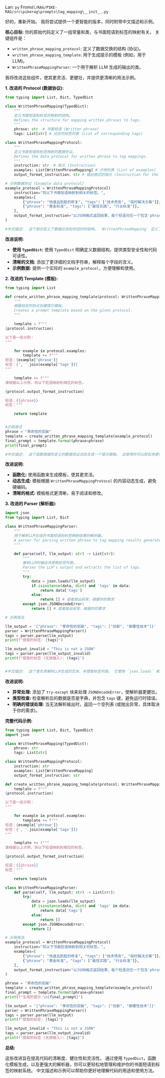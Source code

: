 Lan: `py` From`dl/RAG/PIKE-RAG/src\pikerag\prompts\tag_mapping\__init__.py`

好的，重新开始。 我将尝试提供一个更智能的版本，同时附带中文描述和示例。

**核心目标:** 你的原始代码定义了一组常量和类，与书面短语到标签的映射有关。 关键组件是：

*   `written_phrase_mapping_protocol`:  定义了数据交换的结构 (协议)。
*   `written_phrase_mapping_template`:  用于生成提示的模板 (例如，用于 LLM)。
*   `WrittenPhraseMappingParser`:  一个用于解析 LLM 生成的输出的类。

我将改进这些组件，使其更灵活、更健壮，并提供更清晰的用法示例。

**1. 改进的 Protocol (数据协议):**

```python
from typing import List, Dict, TypedDict

class WrittenPhraseMapping(TypedDict):
    """
    定义书面短语到标签的映射的结构。
    Defines the structure for mapping written phrases to tags.
    """
    phrase: str  # 书面短语 (Written phrase)
    tags: List[str] # 对应的标签列表 (List of corresponding tags)

class WrittenPhraseMappingProtocol:
    """
    定义书面短语到标签映射的数据协议。
    Defines the data protocol for written phrase to tag mappings.
    """
    instruction: str  # 指示 (Instruction)
    examples: List[WrittenPhraseMapping] # 示例列表 (List of examples)
    output_format_instruction: str # 输出格式的指示 (Instruction for the output format)

# 示例数据协议 (Example data protocol)
example_protocol = WrittenPhraseMappingProtocol(
    instruction="将以下书面短语映射到相关的标签。",
    examples=[
        {"phrase": "快速且肮脏的修复", "tags": ["技术债务", "临时解决方案"]},
        {"phrase": "黄金标准", "tags": ["最佳实践", "行业标准"]},
    ],
    output_format_instruction="以JSON格式返回结果，每个短语对应一个包含'phrase'和'tags'字段的字典。"
)

#中文描述:  这个部分定义了数据应该如何组织的结构。 `WrittenPhraseMapping` 定义了单个短语和其标签的结构，而 `WrittenPhraseMappingProtocol` 定义了整个数据集的结构，包括指令、例子和输出格式的说明。

```

**改进说明:**

*   **使用 `TypedDict`:** 使用 `TypedDict` 明确定义数据结构，提供类型安全性和代码可读性。
*   **清晰的文档:**  添加了更详细的文档字符串，解释每个字段的含义。
*   **示例数据:** 提供一个实际的 `example_protocol`，方便理解和使用。

**2. 改进的 Template (模板):**

```python
from typing import List

def create_written_phrase_mapping_template(protocol: WrittenPhraseMappingProtocol) -> str:
    """
    根据给定的协议创建提示模板。
    Creates a prompt template based on the given protocol.
    """

    template = f"""
{protocol.instruction}

以下是一些示例：
"""

    for example in protocol.examples:
        template += f"""
短语：{example['phrase']}
标签：{', '.join(example['tags'])}
"""

    template += f"""
请根据以上示例，将以下短语映射到相应的标签。

{protocol.output_format_instruction}

短语：{{phrase}}
标签："""

    return template


#示例用法
phrase = "革命性的突破"
template = create_written_phrase_mapping_template(example_protocol)
final_prompt = template.format(phrase=phrase)
print(final_prompt)

#中文描述:  这个函数根据你定义的数据协议动态生成一个提示模板。 这使得你可以轻松地更改指令、例子和输出格式，而无需修改模板代码。  示例用法演示了如何使用模板来生成最终的提示，传递需要处理的短语。

```

**改进说明:**

*   **函数化:** 使用函数来生成模板，使其更灵活。
*   **动态生成:** 模板根据 `WrittenPhraseMappingProtocol` 的内容动态生成，避免硬编码。
*   **清晰的格式:** 模板格式更清晰，易于阅读和修改。

**3. 改进的 Parser (解析器):**

```python
import json
from typing import List, Dict

class WrittenPhraseMappingParser:
    """
    用于解析LLM生成的书面短语到标签映射结果的解析器。
    A parser for parsing written phrase to tag mapping results generated by an LLM.
    """

    def parse(self, llm_output: str) -> List[str]:
        """
        解析LLM的输出并提取标签列表。
        Parses the LLM's output and extracts the list of tags.
        """
        try:
            data = json.loads(llm_output)
            if isinstance(data, dict) and 'tags' in data:
                return data['tags']
            else:
                return [] # 或者抛出异常，根据你的需求
        except json.JSONDecodeError:
            return [] # 或者抛出异常，根据你的需求

# 示例用法

llm_output = '{"phrase": "革命性的突破", "tags": ["创新", "颠覆性技术"]}'
parser = WrittenPhraseMappingParser()
tags = parser.parse(llm_output)
print(f"提取的标签: {tags}")

llm_output_invalid = "This is not a JSON"
tags = parser.parse(llm_output_invalid)
print(f"提取的标签 (无效输入): {tags}")


#中文描述:  这个类负责解析LLM生成的文本，并提取标签列表。 它使用 `json.loads` 来解析JSON格式的输出，并处理可能的 `JSONDecodeError` 异常，使代码更健壮。  如果LLM的输出不是有效的JSON，或者不包含"tags"字段，则返回一个空列表 (你也可以选择抛出异常)。
```

**改进说明:**

*   **异常处理:**  添加了 `try-except` 块来处理 `JSONDecodeError`，使解析器更健壮。
*   **类型检查:** 检查解析后的数据是否是字典，并包含 `tags` 键，避免运行时错误。
*   **明确的错误处理:**  当无法解析输出时，返回一个空列表 (或抛出异常，具体取决于你的需求)。

**完整代码示例:**

```python
from typing import List, Dict, TypedDict
import json

class WrittenPhraseMapping(TypedDict):
    phrase: str
    tags: List[str]

class WrittenPhraseMappingProtocol:
    instruction: str
    examples: List[WrittenPhraseMapping]
    output_format_instruction: str

def create_written_phrase_mapping_template(protocol: WrittenPhraseMappingProtocol) -> str:
    template = f"""
{protocol.instruction}

以下是一些示例：
"""

    for example in protocol.examples:
        template += f"""
短语：{example['phrase']}
标签：{', '.join(example['tags'])}
"""

    template += f"""
请根据以上示例，将以下短语映射到相应的标签。

{protocol.output_format_instruction}

短语：{{phrase}}
标签："""

    return template

class WrittenPhraseMappingParser:
    def parse(self, llm_output: str) -> List[str]:
        try:
            data = json.loads(llm_output)
            if isinstance(data, dict) and 'tags' in data:
                return data['tags']
            else:
                return []
        except json.JSONDecodeError:
            return []

# 示例用法
example_protocol = WrittenPhraseMappingProtocol(
    instruction="将以下书面短语映射到相关的标签。",
    examples=[
        {"phrase": "快速且肮脏的修复", "tags": ["技术债务", "临时解决方案"]},
        {"phrase": "黄金标准", "tags": ["最佳实践", "行业标准"]},
    ],
    output_format_instruction="以JSON格式返回结果，每个短语对应一个包含'phrase'和'tags'字段的字典。"
)

phrase = "革命性的突破"
template = create_written_phrase_mapping_template(example_protocol)
final_prompt = template.format(phrase=phrase)
print(f"生成的提示:\n{final_prompt}")

llm_output = '{"phrase": "革命性的突破", "tags": ["创新", "颠覆性技术"]}'
parser = WrittenPhraseMappingParser()
tags = parser.parse(llm_output)
print(f"提取的标签: {tags}")

llm_output_invalid = "This is not a JSON"
tags = parser.parse(llm_output_invalid)
print(f"提取的标签 (无效输入): {tags}")
```

**总结:**

这些改进旨在提高代码的清晰度、健壮性和灵活性。 通过使用 `TypedDict`，函数化模板生成，以及更强大的解析器，你可以更轻松地管理和维护你的书面短语到标签的映射系统。  中文描述和示例可以帮助你更好地理解代码的用途和使用方法。